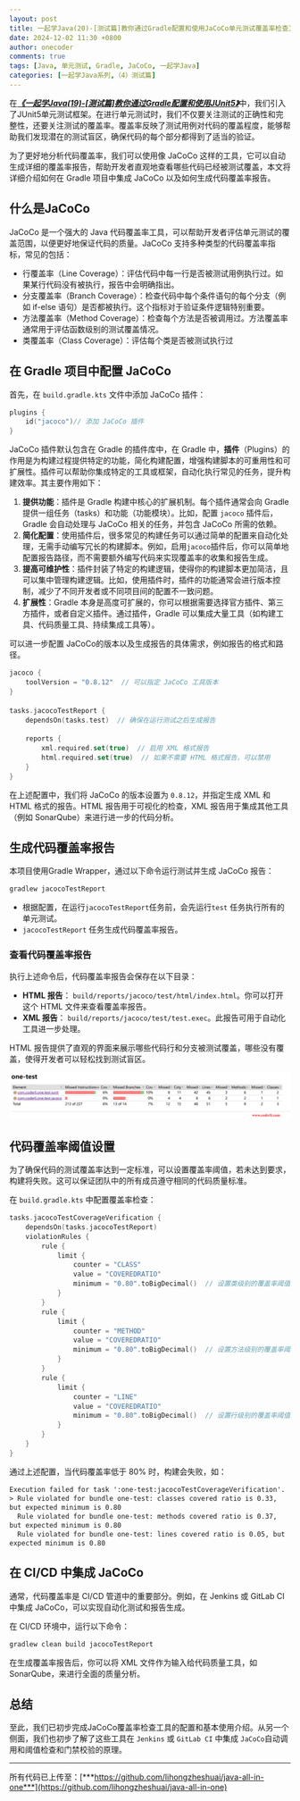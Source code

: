 ```yaml
---
layout: post
title: 一起学Java(20)-[测试篇]教你通过Gradle配置和使用JaCoCo单元测试覆盖率检查工具
date: 2024-12-02 11:30 +0800
author: onecoder
comments: true
tags: [Java, 单元测试, Gradle, JaCoCo, 一起学Java]
categories: [一起学Java系列,（4）测试篇]
---
```

在[***《一起学Java(19)-[测试篇]教你通过Gradle配置和使用JUnit5》***](https://www.coderli.com/java-go-19-test-junit5-config/)中，我们引入了JUnit5单元测试框架。在进行单元测试时，我们不仅要关注测试的正确性和完整性，还要关注测试的覆盖率。覆盖率反映了测试用例对代码的覆盖程度，能够帮助我们发现潜在的测试盲区，确保代码的每个部分都得到了适当的验证。

为了更好地分析代码覆盖率，我们可以使用像 JaCoCo 这样的工具，它可以自动生成详细的覆盖率报告，帮助开发者直观地查看哪些代码已经被测试覆盖，本文将详细介绍如何在 Gradle 项目中集成 JaCoCo 以及如何生成代码覆盖率报告。

<!--more-->

## 什么是JaCoCo

JaCoCo 是一个强大的 Java 代码覆盖率工具，可以帮助开发者评估单元测试的覆盖范围，以便更好地保证代码的质量。JaCoCo 支持多种类型的代码覆盖率指标，常见的包括：

- 行覆盖率（Line Coverage）：评估代码中每一行是否被测试用例执行过。如果某行代码没有被执行，报告中会明确指出。
- 分支覆盖率（Branch Coverage）：检查代码中每个条件语句的每个分支（例如 if-else 语句）是否都被执行。这个指标对于验证条件逻辑特别重要。
- 方法覆盖率（Method Coverage）：检查每个方法是否被调用过。方法覆盖率通常用于评估函数级别的测试覆盖情况。
- 类覆盖率（Class Coverage）：评估每个类是否被测试执行过

## 在 Gradle 项目中配置 JaCoCo

首先，在 `build.gradle.kts` 文件中添加 JaCoCo 插件：

```kotlin
plugins {
    id("jacoco")// 添加 JaCoCo 插件
}
```

JaCoCo 插件默认包含在 Gradle 的插件库中，在 Gradle 中，**插件**（Plugins）的作用是为构建过程提供特定的功能，简化构建配置，增强构建脚本的可重用性和可扩展性。插件可以帮助你集成特定的工具或框架，自动化执行常见的任务，提升构建效率。其主要作用如下：

1. **提供功能**：插件是 Gradle 构建中核心的扩展机制。每个插件通常会向 Gradle 提供一组任务（tasks）和功能（功能模块）。比如，配置 `jacoco` 插件后，Gradle 会自动处理与 JaCoCo 相关的任务，并包含 JaCoCo 所需的依赖。
2. **简化配置**：使用插件后，很多常见的构建任务可以通过简单的配置来自动化处理，无需手动编写冗长的构建脚本。例如，启用`jacoco`插件后，你可以简单地配置报告路径，而不需要额外编写代码来实现覆盖率的收集和报告生成。
3. **提高可维护性**：插件封装了特定的构建逻辑，使得你的构建脚本更加简洁，且可以集中管理构建逻辑。比如，使用插件时，插件的功能通常会进行版本控制，减少了不同开发者或不同项目间的配置不一致问题。
4. **扩展性**：Gradle 本身是高度可扩展的，你可以根据需要选择官方插件、第三方插件，或者自定义插件。通过插件，Gradle 可以集成大量工具（如构建工具、代码质量工具、持续集成工具等）。

可以进一步配置 JaCoCo的版本以及生成报告的具体需求，例如报告的格式和路径。

```kotlin
jacoco {
    toolVersion = "0.8.12"  // 可以指定 JaCoCo 工具版本
}

tasks.jacocoTestReport {
    dependsOn(tasks.test)  // 确保在运行测试之后生成报告

    reports {
        xml.required.set(true)  // 启用 XML 格式报告
        html.required.set(true)  // 如果不需要 HTML 格式报告，可以禁用
    }
}
```

在上述配置中，我们将 JaCoCo 的版本设置为 `0.8.12`，并指定生成 XML 和 HTML 格式的报告。HTML 报告用于可视化的检查，XML 报告用于集成其他工具（例如 SonarQube）来进行进一步的代码分析。

## 生成代码覆盖率报告

本项目使用Gradle Wrapper，通过以下命令运行测试并生成 JaCoCo 报告：

```bash
gradlew jacocoTestReport
```

- 根据配置，在运行`jacocoTestReport`任务前，会先运行`test` 任务执行所有的单元测试。
- `jacocoTestReport` 任务生成代码覆盖率报告。

### 查看代码覆盖率报告

执行上述命令后，代码覆盖率报告会保存在以下目录：

- **HTML 报告**： `build/reports/jacoco/test/html/index.html`。你可以打开这个 HTML 文件来查看覆盖率报告。
- **XML 报告**： `build/reports/jacoco/test/test.exec`。此报告可用于自动化工具进一步处理。

HTML 报告提供了直观的界面来展示哪些代码行和分支被测试覆盖，哪些没有覆盖，使得开发者可以轻松找到测试盲区。

![JaCoCo Report](/images/post/java-go-20/jacoco-report.png)

## 代码覆盖率阈值设置

为了确保代码的测试覆盖率达到一定标准，可以设置覆盖率阈值，若未达到要求，构建将失败。这可以保证团队中的所有成员遵守相同的代码质量标准。

在 `build.gradle.kts` 中配置覆盖率检查：

```kotlin
tasks.jacocoTestCoverageVerification {
    dependsOn(tasks.jacocoTestReport)
    violationRules {
        rule {
            limit {
                counter = "CLASS"
                value = "COVEREDRATIO"
                minimum = "0.80".toBigDecimal()  // 设置类级别的覆盖率阈值
            }
        }
        rule {
            limit {
                counter = "METHOD"
                value = "COVEREDRATIO"
                minimum = "0.80".toBigDecimal()  // 设置方法级别的覆盖率阈值
            }
        }
        rule {
            limit {
                counter = "LINE"
                value = "COVEREDRATIO"
                minimum = "0.80".toBigDecimal()  // 设置行级别的覆盖率阈值
            }
        }
    }
}
```

通过上述配置，当代码覆盖率低于 80% 时，构建会失败，如：

```console
Execution failed for task ':one-test:jacocoTestCoverageVerification'.
> Rule violated for bundle one-test: classes covered ratio is 0.33, but expected minimum is 0.80
  Rule violated for bundle one-test: methods covered ratio is 0.37, but expected minimum is 0.80
  Rule violated for bundle one-test: lines covered ratio is 0.05, but expected minimum is 0.80
```

## 在 CI/CD 中集成 JaCoCo

通常，代码覆盖率是 CI/CD 管道中的重要部分。例如，在 Jenkins 或 GitLab CI 中集成 JaCoCo，可以实现自动化测试和报告生成。

在 CI/CD 环境中，运行以下命令：

```bash
gradlew clean build jacocoTestReport
```

在生成覆盖率报告后，你可以将 XML 文件作为输入给代码质量工具，如 SonarQube，来进行全面的质量分析。

## 总结

至此，我们已初步完成JaCoCo覆盖率检查工具的配置和基本使用介绍。从另一个侧面，我们也初步了解了这些工具在 `Jenkins` 或 `GitLab CI` 中集成 `JaCoCo`自动调用和阈值检查和门禁校验的原理。

---

所有代码已上传至：[***https://github.com/lihongzheshuai/java-all-in-one***](https://github.com/lihongzheshuai/java-all-in-one)
